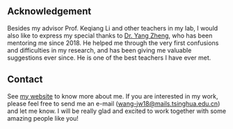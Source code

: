 ## Acknowledgement

Besides my advisor Prof. Keqiang Li and other teachers in my lab, I would also like to express my special thanks to [Dr. Yang Zheng](https://zhengy09.github.io/index.html), who has been mentoring me since 2018. He helped me through the very first confusions and difficulties in my research, and has been giving me valuable suggestions ever since. He is one of the best teachers I have ever met.

## Contact

See [my website](https://wangjw18.github.io) to know more about me. If you are interested in my work, please feel free to send me an e-mail (wang-jw18@mails.tsinghua.edu.cn) and let me know. I will be really glad and excited to work together with some amazing people like you!
